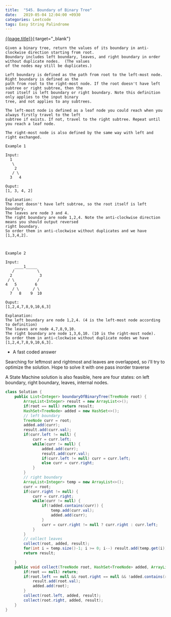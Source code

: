 ```yaml
---
title:  "545. Boundary of Binary Tree"
date:   2019-05-04 12:04:00 +0930
categories: Leetcode
tags: Easy String Palindrome
---
```


[{{page.title}}](https://leetcode.com/problems/boundary-of-binary-tree/){:target="_blank"}

    Given a binary tree, return the values of its boundary in anti-clockwise direction starting from root.
    Boundary includes left boundary, leaves, and right boundary in order without duplicate nodes.  (The values
    of the nodes may still be duplicates.)

    Left boundary is defined as the path from root to the left-most node. Right boundary is defined as the
    path from root to the right-most node. If the root doesn't have left subtree or right subtree, then the
    root itself is left boundary or right boundary. Note this definition only applies to the input binary
    tree, and not applies to any subtrees.

    The left-most node is defined as a leaf node you could reach when you always firstly travel to the left
    subtree if exists. If not, travel to the right subtree. Repeat until you reach a leaf node.

    The right-most node is also defined by the same way with left and right exchanged.

    Example 1

    Input:
      1
       \
        2
       / \
      3   4

    Ouput:
    [1, 3, 4, 2]

    Explanation:
    The root doesn't have left subtree, so the root itself is left boundary.
    The leaves are node 3 and 4.
    The right boundary are node 1,2,4. Note the anti-clockwise direction means you should output reversed
    right boundary.
    So order them in anti-clockwise without duplicates and we have [1,3,4,2].



    Example 2

    Input:
        ____1_____
       /          \
      2            3
     / \          /
    4   5        6
       / \      / \
      7   8    9  10

    Ouput:
    [1,2,4,7,8,9,10,6,3]

    Explanation:
    The left boundary are node 1,2,4. (4 is the left-most node according to definition)
    The leaves are node 4,7,8,9,10.
    The right boundary are node 1,3,6,10. (10 is the right-most node).
    So order them in anti-clockwise without duplicate nodes we have [1,2,4,7,8,9,10,6,3].



* A fast coded answer

Searching for leftmost and rightmost and leaves are overlapped, so i'll try to optimize the solution. Hope to solve it with one pass inorder traverse

A State Machine solution is also feasible, here are four states: on left boundary, right boundary, leaves, internal nodes.

```java
class Solution {
    public List<Integer> boundaryOfBinaryTree(TreeNode root) {
        ArrayList<Integer> result = new ArrayList<>();
        if(root == null) return result;
        HashSet<TreeNode> added = new HashSet<>();
        // left boundary
        TreeNode curr = root;
        added.add(curr);
        result.add(curr.val);
        if(curr.left != null) {
            curr = curr.left;
            while(curr != null) {
                added.add(curr);
                result.add(curr.val);
                if(curr.left != null) curr = curr.left;
                else curr = curr.right;
            }
        }
        // right boundary
        ArrayList<Integer> temp = new ArrayList<>();
        curr = root;
        if(curr.right != null) {
            curr = curr.right;
            while(curr != null) {
                if(!added.contains(curr)) {
                    temp.add(curr.val);
                    added.add(curr);
                }
                curr = curr.right != null ? curr.right : curr.left;
            }
        }
        // collect leaves
        collect(root, added, result);
        for(int i = temp.size()-1; i >= 0; i--) result.add(temp.get(i));
        return result;

    }
    public void collect(TreeNode root, HashSet<TreeNode> added, ArrayList<Integer> result) {
        if(root == null) return;
        if(root.left == null && root.right == null && !added.contains(root)) {
            result.add(root.val);
            added.add(root);
        }
        collect(root.left, added, result);
        collect(root.right, added, result);
    }
}
```
